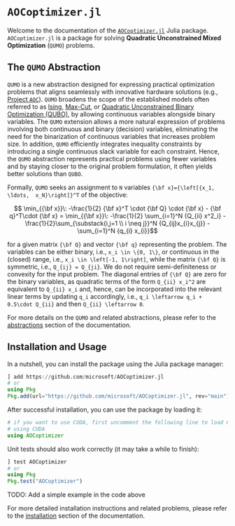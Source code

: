 # `AOCoptimizer.jl`

Welcome to the documentation of the [`AOCoptimizer.jl`](https://github.com/microsoft/AOCoptimizer.jl)
Julia package.
`AOCoptimizer.jl` is a package for solving **Quadratic Unconstrained Mixed Optimization** (`QUMO`) problems.

## The `QUMO` Abstraction

`QUMO` is a new abstraction designed for expressing practical optimization problems that
aligns seamlessly with innovative hardware solutions
(e.g., [Project `AOC`](https://www.microsoft.com/en-us/research/project/aoc/)).
`QUMO` broadens the scope of the established models often referred to as
[Ising](https://en.wikipedia.org/wiki/Ising_model),
[Max-Cut](https://en.wikipedia.org/wiki/Maximum_cut),
or [Quadratic Unconstrained Binary Optimization (QUBO)](https://en.wikipedia.org/wiki/Quadratic_unconstrained_binary_optimization),
by allowing continuous variables alongside binary variables.
The `QUMO` extension allows a more natural expression of problems involving both continuous
and binary (decision) variables, eliminating the need for the binarization of continuous variables
that increases problem size. In addition, `QUMO` efficiently integrates inequality constraints by
introducing a single continuous slack variable for each constraint. Hence, the `QUMO` abstraction
represents practical problems using fewer variables and by staying closer to the original problem
formulation, it often yields better solutions than `QUBO`.

Formally, `QUMO` seeks an assignment to `N` variables
``{\bf x}={\left[{x_1, \ldots,  x_N}\right]}^T`` of the objective:

```math
  \min_{{\bf x}}\: -\frac{1}{2} {\bf x}^T \cdot {\bf Q} \cdot {\bf x} - {\bf q}^T\cdot {\bf x} =
  \min_{{\bf x}}\: -\frac{1}{2} \sum_{i=1}^N {Q_{ii} x^2_i} -
  \frac{1}{2}\sum_{\substack{i,j=1 \\ i \neq j}}^N {Q_{ij}x_{i}x_{j}} - \sum_{i=1}^N {q_{i} x_{i}}
```

for a given matrix ``{\bf Q}`` and vector ``{\bf q}`` representing the problem.
The variables can be either binary, i.e., ``x_i \in \{0, 1\}``,
or continuous in the (closed) range, i.e., ``x_i \in \left[-1, 1\right]``,
while the matrix ``{\bf Q}`` is symmetric, i.e., ``Q_{ij} = Q_{ji}``.
We do not require semi-definiteness or convexity for the input problem.
The diagonal entries of ``{\bf Q}`` are zero for the binary variables,
as quadratic terms of the form ``Q_{ii} x_i^2`` are equivalent to
``Q_{ii} x_i`` and, hence,
can be incorporated into the relevant linear terms by updating ``q_i``
accordingly, i.e., ``q_i \leftarrow q_i + 0.5\cdot Q_{ii}`` and then ``Q_{ii} \leftarrow 0``.

For more details on the `QUMO` and related abstractions,
please refer to the [abstractions](background/abstractions.md) section of the documentation.

## Installation and Usage

In a nutshell, you can install the package using the Julia package manager:

```julia
] add https://github.com/microsoft/AOCoptimizer.jl
# or
using Pkg
Pkg.add(url="https://github.com/microsoft/AOCoptimizer.jl", rev="main")
```

After successful installation, you can use the package by loading it:

```julia
# if you want to use CUDA, first uncomment the following line to load CUDA.jl
# using CUDA
using AOCoptimizer
```

Unit tests should also work correctly (it may take a while to finish):

```julia
] test AOCoptimizer
# or
using Pkg
Pkg.test("AOCoptimizer")
```

TODO: Add a simple example in the code above

For more detailed installation instructions and related problems,
please refer to the [installation](manual/installation.md) section of the documentation.
